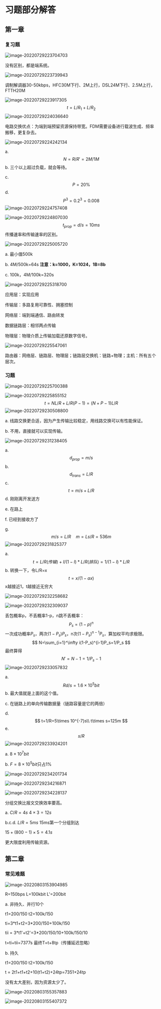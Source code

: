 # 习题部分解答

## 第一章

### 复习题

![image-20220729223704703](习题部分解答/image-20220729223704703.png)

没有区别，都是端系统。

![image-20220729223739943](习题部分解答/image-20220729223739943.png)

调制解调器30-50kbps，HFC30M下行、2M上行，DSL24M下行、2.5M上行，FTTH20M

![image-20220729223917305](习题部分解答/image-20220729223917305.png)
$$
t=L/R_1+L/R_2
$$
![image-20220729224036640](习题部分解答/image-20220729224036640.png)

电路交换优点：为端到端预留资源保持带宽。FDM需要设备进行载波生成、频率搬移，更复杂去。

![image-20220729224242134](习题部分解答/image-20220729224242134.png)

a. 
$$
N=R/R'=2M/1M
$$
b. 三个以上超过负载，就会等待。

c. 
$$
P=20\%
$$
d. 
$$
P^3=0.2^3=0.008
$$
![image-20220729224757408](习题部分解答/image-20220729224757408.png)

![image-20220729224807030](习题部分解答/image-20220729224807030.png)
$$
t_{prop}=d/s=10ms
$$
传播速率和传输速率的区别。

![image-20220729225005720](习题部分解答/image-20220729225005720.png)

a. 最小值500k

b. 4M/500k=64s **注意：k=1000，K=1024，1B=8b**

c. 100k，4M/100k=320s

![image-20220729225318700](习题部分解答/image-20220729225318700.png)

应用层：实现应用 

传输层：多路复用可靠性、拥塞控制 

网络层：端到端通信、路由转发 

数据链路层：相邻两点传输 

物理层：物理介质上传输加载还原数字信号。

![image-20220729225547061](习题部分解答/image-20220729225547061.png)

路由器：网络层、链路层、物理层；链路层交换机：链路+物理；主机：所有五个层次。

### 习题

![image-20220729225700388](习题部分解答/image-20220729225700388.png)

![image-20220729225855152](习题部分解答/image-20220729225855152.png)
$$
t=NL/R+L/R(P-1)=(N+P-1)L/R
$$
![image-20220729230508800](习题部分解答/image-20220729230508800.png)

a. 线路交换更合适，因为产生传输比较稳定，用线路交换可以有性能保证。

b. 不用，直接就可以实现传输。

![image-20220729231238405](习题部分解答/image-20220729231238405.png)

a. 
$$
d_{prop}=m/s
$$
b. 
$$
d_{trans}=L/R
$$
c. 
$$
t = m/s+L/R
$$
d. 刚刚离开发送方

e. 在路上

f. 已经到接收方了

g. 
$$
m/s=L/R \quad m=Ls/R=536m
$$
![image-20220729231825377](习题部分解答/image-20220729231825377.png)

a. 
$$
t=L/R(传输)+I/(1-I)*L/R(排队)=1/(1-I)*L/R
$$
b. 转换一下，令L/R=x
$$
t=x/(1-ax)
$$
x越接近1，t越接近无穷大

![image-20220729232258682](习题部分解答/image-20220729232258682.png)

![image-20220729232309037](习题部分解答/image-20220729232309037.png)

丢包概率p，不丢概率1-p，n跳不丢概率：
$$
P_s=(1-p)^n
$$
一次成功概率$P_s$，两次$(1-P_s)P_s$，n次$(1-P_s)^{n-1}P_s$，算加权平均求极限。
$$
N=\sum_{i=1}^\infty i(1-P_s)^{i-1}P_s=1/P_s
$$
最终算得
$$
N'=N-1=1/P_s-1
$$
![image-20220729233057832](习题部分解答/image-20220729233057832.png)

a. 
$$
Rd/s=1.6\times10^5bit
$$
b. 最大值就是上面的这个值。

c. 在链路上的单向传输数据量（链路容量是它的两倍）

d. 
$$
t=1/R=5\times 10^{-7}s\\
t\times s=125m
$$
e.
$$
s/R
$$
![image-20220729233924201](习题部分解答/image-20220729233924201.png)

a. $8\times 10^7 bit$

b. $F=8\times 10^5bit$只占1%

![image-20220729234201734](习题部分解答/image-20220729234201734.png)

![image-20220729234216871](习题部分解答/image-20220729234216871.png)

![image-20220729234228137](习题部分解答/image-20220729234228137.png)

分组交换比报文交换效率要高。

a. $C/R=4s$ $4\times 3=12s$

b.c.d. $L/R=5ms$ 15ms第一个分组到达

$15+(800-1)\times 5 = 4.1s$

更大限度利用传输资源。

## 第二章

### 常见难题

![image-20220803153904985](习题部分解答/image-20220803153904985.png)

R=150bps L=100kbit L'=200bit

a. 非持久、并行10个

t1=200/150 t2=100k/150

ti=3*t1+t2=3\*200/150+100k/150

tii = 3\*t1'+t2'=3\*200/150/10+100k/150/10

t=ti+tii=7377s 最终T=t+8tp（传播延迟忽略）

b. 持久

t1=200/150 t2=100k/150

t = 2t1+t1+t2+10(t1+t2)+24tp=7351+24tp

没有太大差别，因为资源太少了。

![image-20220803155357883](习题部分解答/image-20220803155357883.png)

![image-20220803155407372](习题部分解答/image-20220803155407372.png)